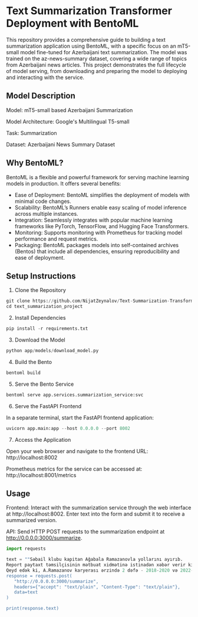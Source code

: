 # Text Summarization Transformer Deployment with BentoML
This repository provides a comprehensive guide to building a text summarization application using BentoML, with a specific focus on an mT5-small model fine-tuned for Azerbaijani text summarization. The model was trained on the az-news-summary dataset, covering a wide range of topics from Azerbaijani news articles. This project demonstrates the full lifecycle of model serving, from downloading and preparing the model to deploying and interacting with the service.

## Model Description
Model: mT5-small based Azerbaijani Summarization

Model Architecture: Google's Multilingual T5-small

Task: Summarization

Dataset: Azerbaijani News Summary Dataset


## Why BentoML?
BentoML is a flexible and powerful framework for serving machine learning models in production. It offers several benefits:

* Ease of Deployment: BentoML simplifies the deployment of models with minimal code changes.
* Scalability: BentoML’s Runners enable easy scaling of model inference across multiple instances.
* Integration: Seamlessly integrates with popular machine learning frameworks like PyTorch, TensorFlow, and Hugging Face Transformers.
* Monitoring: Supports monitoring with Prometheus for tracking model performance and request metrics.
* Packaging: BentoML packages models into self-contained archives (Bentos) that include all dependencies, ensuring reproducibility and ease of deployment.

## Setup Instructions
1. Clone the Repository

```python
git clone https://github.com/NijatZeynalov/Text-Summarization-Transformer-Deployment-with-BentoML
cd text_summarization_project
```
2. Install Dependencies
    
```python
pip install -r requirements.txt
```

3. Download the Model

```python
python app/models/download_model.py
```
4. Build the Bento

```python
bentoml build
```
5. Serve the Bento Service

```python
bentoml serve app.services.summarization_service:svc
```
6. Serve the FastAPI Frontend

In a separate terminal, start the FastAPI frontend application:

```python
uvicorn app.main:app --host 0.0.0.0 --port 8002
```
7. Access the Application
   
Open your web browser and navigate to the frontend URL:  http://localhost:8002

Prometheus metrics for the service can be accessed at:  http://localhost:8001/metrics

## Usage
Frontend: Interact with the summarization service through the web interface at http://localhost:8002. Enter text into the form and submit it to receive a summarized version.

API: Send HTTP POST requests to the summarization endpoint at http://0.0.0.0:3000/summarize.

```python
import requests

text = ""Səbail klubu kapitan Ağabala Ramazanovla yollarını ayırıb.
Report paytaxt təmsilçisinin mətbuat xidmətinə istinadən xəbər verir ki, 31 yaşlı yarımmüdafiəçi ilə başa çatan müqavilə müddəti yenilənməyib.
Qeyd edək ki, A.Ramazanov karyerası ərzində 2 dəfə - 2018-2020 və 2022-2024-cü illər mövsümündə dənizçilərin formasını geyinib, ümumilikdə 80 oyuna çıxıb, 20 qol vurub, 8 məhsuldar ötürmə edib."""
response = requests.post(
   "http://0.0.0.0:3000/summarize",
   headers={"accept": "text/plain", "Content-Type": "text/plain"},
   data=text
)

print(response.text)

```
